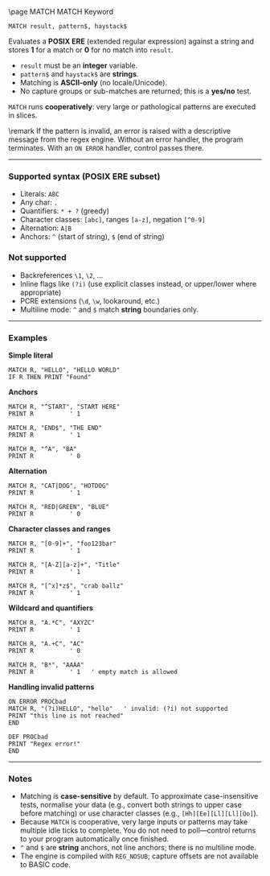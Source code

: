 \page MATCH MATCH Keyword

```basic
MATCH result, pattern$, haystack$
```

Evaluates a **POSIX ERE** (extended regular expression) against a string and stores **1** for a match or **0** for no match into `result`.

* `result` must be an **integer** variable.
* `pattern$` and `haystack$` are **strings**.
* Matching is **ASCII-only** (no locale/Unicode).
* No capture groups or sub-matches are returned; this is a **yes/no** test.

`MATCH` runs **cooperatively**: very large or pathological patterns are executed in slices.

\remark If the pattern is invalid, an error is raised with a descriptive message from the regex engine. Without an error handler, the program terminates. With an `ON ERROR` handler, control passes there.

---

### Supported syntax (POSIX ERE subset)

* Literals: `ABC`
* Any char: `.`
* Quantifiers: `* + ?` (greedy)
* Character classes: `[abc]`, ranges `[a-z]`, negation `[^0-9]`
* Alternation: `A|B`
* Anchors: `^` (start of string), `$` (end of string)

### Not supported

* Backreferences `\1`, `\2`, …
* Inline flags like `(?i)` (use explicit classes instead, or upper/lower where appropriate)
* PCRE extensions (`\d`, `\w`, lookaround, etc.)
* Multiline mode: `^` and `$` match **string** boundaries only.

---

### Examples

**Simple literal**

```basic
MATCH R, "HELLO", "HELLO WORLD"
IF R THEN PRINT "Found"
```

**Anchors**

```basic
MATCH R, "^START", "START HERE"
PRINT R          ' 1

MATCH R, "END$", "THE END"
PRINT R          ' 1

MATCH R, "^A", "BA"
PRINT R          ' 0
```

**Alternation**

```basic
MATCH R, "CAT|DOG", "HOTDOG"
PRINT R          ' 1

MATCH R, "RED|GREEN", "BLUE"
PRINT R          ' 0
```

**Character classes and ranges**

```basic
MATCH R, "[0-9]+", "foo123bar"
PRINT R          ' 1

MATCH R, "[A-Z][a-z]+", "Title"
PRINT R          ' 1

MATCH R, "[^x]*z$", "crab ballz"
PRINT R          ' 1
```

**Wildcard and quantifiers**

```basic
MATCH R, "A.*C", "AXYZC"
PRINT R          ' 1

MATCH R, "A.+C", "AC"
PRINT R          ' 0

MATCH R, "B*", "AAAA"
PRINT R          ' 1   ' empty match is allowed
```

**Handling invalid patterns**

```basic
ON ERROR PROCbad
MATCH R, "(?i)HELLO", "hello"   ' invalid: (?i) not supported
PRINT "this line is not reached"
END

DEF PROCbad
PRINT "Regex error!"
END
```

---

### Notes

* Matching is **case-sensitive** by default. To approximate case-insensitive tests, normalise your data (e.g., convert both strings to upper case before matching) or use character classes (e.g., `[Hh][Ee][Ll][Ll][Oo]`).
* Because `MATCH` is cooperative, very large inputs or patterns may take multiple idle ticks to complete. You do not need to poll—control returns to your program automatically once finished.
* `^` and `$` are **string** anchors, not line anchors; there is no multiline mode.
* The engine is compiled with `REG_NOSUB`; capture offsets are not available to BASIC code.
